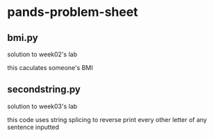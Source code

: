 # pands-problem-sheet

bmi.py
---
solution to week02's lab

this caculates someone's BMI

secondstring.py
---
solution to week03's lab

this code uses string splicing to reverse print every other letter of any sentence inputted